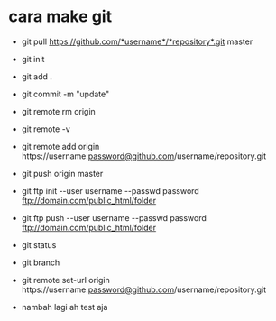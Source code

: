 # cara make git
* git pull https://github.com/*username*/*repository*.git master
* git init
* git add .
* git commit -m "update"
* git remote rm origin
* git remote -v
* git remote add origin https://username:password@github.com/username/repository.git
* git push origin master
* git ftp init --user username --passwd password ftp://domain.com/public_html/folder
* git ftp push --user username --passwd password ftp://domain.com/public_html/folder

* git status
* git branch
* git remote set-url origin https://username:password@github.com/username/repository.git

* nambah lagi ah test aja
